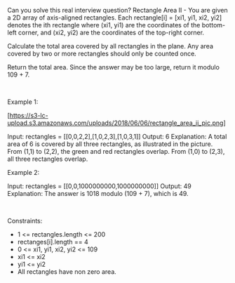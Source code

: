Can you solve this real interview question? Rectangle Area II - You are given a 2D array of axis-aligned rectangles. Each rectangle[i] = [xi1, yi1, xi2, yi2] denotes the ith rectangle where (xi1, yi1) are the coordinates of the bottom-left corner, and (xi2, yi2) are the coordinates of the top-right corner.

Calculate the total area covered by all rectangles in the plane. Any area covered by two or more rectangles should only be counted once.

Return the total area. Since the answer may be too large, return it modulo 109 + 7.

 

Example 1:

[https://s3-lc-upload.s3.amazonaws.com/uploads/2018/06/06/rectangle_area_ii_pic.png]


Input: rectangles = [[0,0,2,2],[1,0,2,3],[1,0,3,1]]
Output: 6
Explanation: A total area of 6 is covered by all three rectangles, as illustrated in the picture.
From (1,1) to (2,2), the green and red rectangles overlap.
From (1,0) to (2,3), all three rectangles overlap.


Example 2:


Input: rectangles = [[0,0,1000000000,1000000000]]
Output: 49
Explanation: The answer is 1018 modulo (109 + 7), which is 49.


 

Constraints:

 * 1 <= rectangles.length <= 200
 * rectanges[i].length == 4
 * 0 <= xi1, yi1, xi2, yi2 <= 109
 * xi1 <= xi2
 * yi1 <= yi2
 * All rectangles have non zero area.